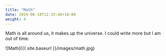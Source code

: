 ```yaml
---
title: "Math"
date: 2019-06-18T12:33:46+10:00
weight: 4
---
```


Math is all around us, it makes up the universe. I could write more but I am out of time.

![Math]({{ site.baseurl }}/images/math.jpg)

 
